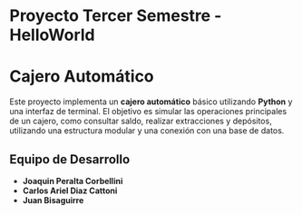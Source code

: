 # Proyecto Tercer Semestre - HelloWorld

# Cajero Automático

Este proyecto implementa un **cajero automático** básico utilizando **Python** y una interfaz de terminal. El objetivo es simular las operaciones principales de un cajero, como consultar saldo, realizar extracciones y depósitos, utilizando una estructura modular y una conexión con una base de datos.

## Equipo de Desarrollo

- **Joaquin Peralta Corbellini**
- **Carlos Ariel Diaz Cattoni**
- **Juan Bisaguirre**

